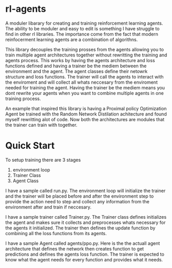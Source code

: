 # rl-agents
A moduler libarary for creating and training reinforcement learning agents. The ability to be moduler and easy to edit is something I have struggle to find in other rl libraries. The importance come from the fact that modern reinfocerment learning agents are a combination of algorithns.

This library decouples the training prosses from the agents allowing you to train multiple agent architectures together without rewritting the training and agents process. This works by having the agents architecture and loss functions defined and having a trainer be the mediem between the environment and the agent. The agent classes define their netowrk structure and loss functions. The trainer will call the agents to interact with the enviroment and will collect all whats neccesary from the enviroment needed for training the agent. Having the trainer be the mediem means you dont rewrite your agents when you want to combine multiple agents in one training process.

An example that inspired this library is having a Proximal policy Optimization Agent be trained with the Random Network Distilation achitecture and found myself rewritting alot of code. Now both the architectures are modules that the trainer can train with together.


# Quick Start
To setup training there are 3 stages
1. environment loop
1. Trainer Class
1. Agent Class

I have a sample called run.py. The environment loop will initialize the trainer and the trainer will be placed before and after the environment step to provide the action need to step and collect any information from the environment after and train if neccesary.

I have a sample trainer called Trainer.py. The Trainer class defines initializes the agent and makes sure it collects and preprocesses whats necessary for the agents it initialized. The trainer then defines the update function by combining all the loss functions from its agents.

I have a sample Agent called agents/ppo.py. Here is the the actuall agent architecture that defines the network then creates function to get predictions and defines the agents loss function. The trainer is expected to know what the agent needs for every function and provides what it needs.
